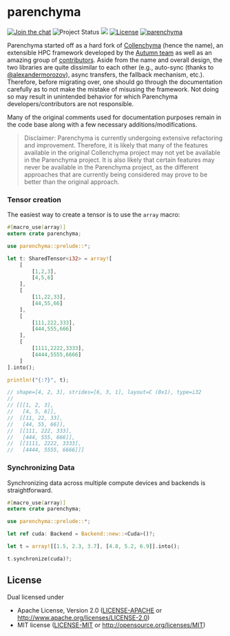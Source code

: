# parenchyma

[![Join the chat](https://badges.gitter.im/lychee-eng/parenchyma.svg)](https://gitter.im/lychee-eng/parenchyma)
![Project Status](https://img.shields.io/badge/status-pre--alpha-green.svg)
[![](http://meritbadge.herokuapp.com/parenchyma)](https://crates.io/crates/parenchyma)
[![License](https://img.shields.io/crates/l/parenchyma.svg)](#license)
[![parenchyma](https://docs.rs/parenchyma/badge.svg)](https://docs.rs/parenchyma)

Parenchyma started off as a hard fork of [Collenchyma][collenchyma-repo] (hence the name), an 
extensible HPC framework developed by the [Autumn team] as well as an amazing group 
of [contributors][collenchyma-contributors]. Aside from the name and overall design, the two 
libraries are quite dissimilar to each other (e.g., auto-sync (thanks 
to [@alexandermorozov](/../../issues/2)), async transfers, the fallback mechanism, etc.). Therefore, before migrating 
over, one should go through the documentation carefully as to not make the mistake of misusing 
the framework. Not doing so may result in unintended behavior for which Parenchyma 
developers/contributors are not responsible.

Many of the original comments used for documentation purposes remain in the code base along with 
a few necessary additions/modifications.

> Disclaimer: Parenchyma is currently undergoing extensive refactoring and improvement. Therefore, 
> it is likely that many of the features available in the original Collenchyma project may not yet 
> be available in the Parenchyma project. It is also likely that certain features may never be 
> available in the Parenchyma project, as the different approaches that are currently being 
> considered may prove to be better than the original approach.

### Tensor creation

The easiest way to create a tensor is to use the `array` macro: 

```rust
#[macro_use(array)]
extern crate parenchyma;

use parenchyma::prelude::*;

let t: SharedTensor<i32> = array![
    [
        [1,2,3],
        [4,5,6]
    ],
    [
        [11,22,33],
        [44,55,66]
    ],
    [
        [111,222,333],
        [444,555,666]
    ],
    [
        [1111,2222,3333],
        [4444,5555,6666]
    ]
].into();

println!("{:?}", t);

// shape=[4, 2, 3], strides=[6, 3, 1], layout=C (0x1), type=i32
//
// [[[1, 2, 3],
//   [4, 5, 6]],
//  [[11, 22, 33],
//   [44, 55, 66]],
//  [[111, 222, 333],
//   [444, 555, 666]],
//  [[1111, 2222, 3333],
//   [4444, 5555, 6666]]]
```

### Synchronizing Data

Synchronizing data across multiple compute devices and backends is straightforward.

```rust
#[macro_use(array)]
extern crate parenchyma;

use parenchyma::prelude::*;

let ref cuda: Backend = Backend::new::<Cuda>()?;

let t = array![[1.5, 2.3, 3.7], [4.8, 5.2, 6.9]].into();

t.synchronize(cuda)?;
```

## License

Dual licensed under
  * Apache License, Version 2.0 ([LICENSE-APACHE] or http://www.apache.org/licenses/LICENSE-2.0)
  * MIT license ([LICENSE-MIT] or http://opensource.org/licenses/MIT)

[Autumn team]: https://github.com/autumnai
[collenchyma-repo]: https://github.com/autumnai/collenchyma
[collenchyma-contributors]: https://github.com/autumnai/collenchyma/graphs/contributors
[LICENSE-APACHE]: ../../../license/blob/master/LICENSE-APACHE
[LICENSE-MIT]: ../../../license/blob/master/LICENSE-MIT